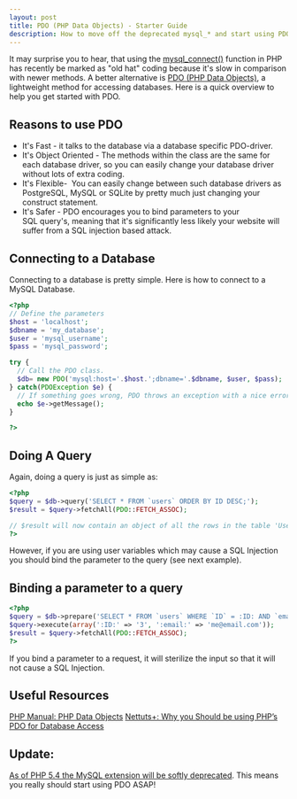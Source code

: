 ```yaml
---
layout: post
title: PDO (PHP Data Objects) - Starter Guide
description: How to move off the deprecated mysql_* and start using PDO in PHP
---
```

It may surprise you to hear, that using the [mysql_connect()](http://php.net/manual/en/function.mysql-connect.php) function in PHP has recently be marked as "old hat" coding because it's slow in comparison with newer methods. A better alternative is [PDO (PHP Data Objects)](http://php.net/manual/en/book.pdo.php), a lightweight method for accessing databases. Here is a quick overview to help you get started with PDO.

## Reasons to use PDO

*   It's Fast - it talks to the database via a database specific PDO-driver.
*   It's Object Oriented - The methods within the class are the same for each database driver, so you can easily change your database driver without lots of extra coding.
*   It's Flexible-  You can easily change between such database drivers as PostgreSQL, MySQL or SQLite by pretty much just changing your construct statement.
*   It's Safer - PDO encourages you to bind parameters to your SQL query's, meaning that it's significantly less likely your website will suffer from a SQL injection based attack.

## Connecting to a Database

Connecting to a database is pretty simple. Here is how to connect to a MySQL Database.

```php
<?php
// Define the parameters
$host = 'localhost';
$dbname = 'my_database';
$user = 'mysql_username';
$pass = 'mysql_password';

try {
  // Call the PDO class.
  $db= new PDO('mysql:host='.$host.';dbname='.$dbname, $user, $pass);
} catch(PDOException $e) {
  // If something goes wrong, PDO throws an exception with a nice error message.
  echo $e->getMessage();
}

?>
```

## Doing A Query

Again, doing a query is just as simple as:

```php
<?php
$query = $db->query('SELECT * FROM `users` ORDER BY ID DESC;');
$result = $query->fetchAll(PDO::FETCH_ASSOC);

// $result will now contain an object of all the rows in the table 'Users'
?>
```

However, if you are using user variables which may cause a SQL Injection you should bind the parameter to the query (see next example).

## Binding a parameter to a query

```php
<?php
$query = $db->prepare('SELECT * FROM `users` WHERE `ID` = :ID: AND `email` = :email: ORDER BY ID DESC LIMIT 0,1;');
$query->execute(array(':ID:' => '3', ':email:' => 'me@email.com'));
$result = $query->fetchAll(PDO::FETCH_ASSOC);
?>
```

If you bind a parameter to a request, it will sterilize the input so that it will not cause a SQL Injection.

## Useful Resources

[PHP Manual: PHP Data Objects](http://php.net/manual/en/book.pdo.php) [Nettuts+: Why you Should be using PHP’s PDO for Database Access](http://net.tutsplus.com/tutorials/php/why-you-should-be-using-phps-pdo-for-database-access/)

## Update:

[As of PHP 5.4 the MySQL extension will be softly deprecated](http://news.php.net/php.internals/53799). This means you really should start using PDO ASAP!
